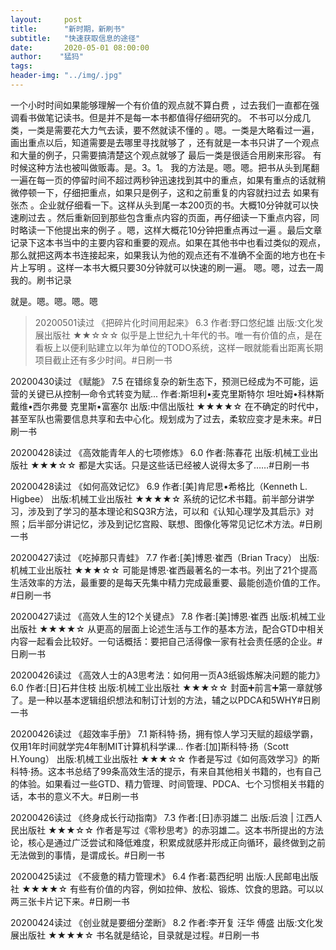 ```yaml
---
layout:     post
title:      "新时期，新刷书"
subtitle:   "快速获取信息的途径"
date:       2020-05-01 08:00:00
author:    "猛犸"
tags: 
header-img: "../img/.jpg"
---
```


一个小时时间如果能够理解一个有价值的观点就不算白费
，过去我们一直都在强调看书做笔记读书。但是并不是每一本书都值得仔细研究的。
不书可以分成几类，一类是需要花大力气去读，要不然就读不懂的
。嗯。一类是大略看过一遍，画出重点以后，知道需要是去哪里寻找就够了
，还有就是一本书只讲了一个观点和大量的例子，只需要搞清楚这个观点就够了
最后一类是很适合用刷来形容。
有时候这种方法也被叫做贩毒。是。3。1。
我的方法是。嗯。嗯。把书从头到尾翻一遍在每一页的停留时间不超过两秒钟迅速找到其中的重点，如果有重点的话就稍微停顿一下，仔细把重点，如果只是例子，这和之前重复的内容就扫过去
如果有张杰
。企业就仔细看一下。这样从头到尾一本200页的书。大概10分钟就可以快速刷过去
。然后重新回到那些包含重点内容的页面，再仔细读一下重点内容，同时略读一下他提出来的例子
。嗯，这样大概花10分钟把重点再过一遍
。最后文章记录下这本书当中的主要内容和重要的观点。如果在其他书中也看过类似的观点，那么就把这两本书连接起来，如果我认为他的观点还有不准确不全面的地方也在卡片上写明
。这样一本书大概只要30分钟就可以快速的刷一遍。
嗯。嗯，过去一周我的。刷书记录

就是。嗯。嗯。嗯。嗯

>20200501读过
《把碎片化时间用起来》  6.3
作者:野口悠纪雄
出版:文化发展出版社
★★☆☆☆ 似乎是上世纪九十年代的书。唯一有价值的点，是在看板上以便利贴建立以年为单位的TODO系统，这样一眼就能看出距离长期项目截止还有多少时间。#日刷一书

20200430读过
《赋能》  7.5
在错综复杂的新生态下，预测已经成为不可能，运营的关键已从控制—命令式转变为赋...
作者:斯坦利•麦克里斯特尔 坦吐姆•科林斯 戴维•西尔弗曼 克里斯•富塞尔
出版:中信出版社
★★★★☆ 在不确定的时代中，甚至军队也需要信息共享和去中心化。规划成为了过去，柔软应变才是未来。#日刷一书

20200428读过
《高效能青年人的七项修炼》  6.0
作者:陈春花
出版:机械工业出版社
★★★☆☆ 都是大实话。只是这些话已经被人说得太多了……#日刷一书

20200428读过
《如何高效记忆》  6.9
作者:[美]肯尼思•希格比（Kenneth L. Higbee）
出版:机械工业出版社
★★★★☆ 系统的记忆术书籍。前半部分讲学习，涉及到了学习的基本理论和SQ3R方法，可以和《认知心理学及其启示》对照；后半部分讲记忆，涉及到记忆宫殿、联想、图像化等常见记忆术方法。#日刷一书

20200427读过
《吃掉那只青蛙》  7.7
作者:[美]博恩·崔西（Brian Tracy）
出版:机械工业出版社
★★★☆☆ 可能是博恩·崔西最著名的一本书。列出了21个提高生活效率的方法，最重要的是每天先集中精力完成最重要、最能创造价值的工作。#日刷一书

20200427读过
《高效人生的12个关键点》  7.8
作者:[美]博恩·崔西
出版:机械工业出版社
★★★★☆ 从更高的层面上论述生活与工作的基本方法，配合GTD中相关内容一起看会比较好。一句话概括：要把自己活得像一家有社会责任感的企业。#日刷一书

20200426读过
《高效人士的A3思考法：如何用一页A3纸锻炼解决问题的能力》  6.0
作者:[日]石井住枝
出版:机械工业出版社
★★★☆☆ 封面➕前言➕第一章就够了。是一种以基本逻辑组织想法和制订计划的方法，辅之以PDCA和5WHY#日刷一书

20200426读过
《超效率手册》  7.1
斯科特·扬，拥有惊人学习天赋的超级学霸，仅用1年时间就学完4年制MIT计算机科学课...
作者:[加]斯科特·扬（Scott H.Young）
出版:机械工业出版社
★★★☆☆ 作者是写过《如何高效学习》的斯科特·扬。这本书总结了99条高效生活的提示，有来自其他相关书籍的，也有自己的体验。如果看过一些GTD、精力管理、时间管理、PDCA、七个习惯相关书籍的话，本书的意义不大。#日刷一书

20200426读过
《终身成长行动指南》  7.3
作者:[日]赤羽雄二
出版:后浪 | 江西人民出版社
★★★☆☆ 作者是写过《零秒思考》的赤羽雄二。这本书所提出的方法论，核心是通过广泛尝试和降低难度，积累成就感并形成正向循环，最终做到之前无法做到的事情，是谓成长。#日刷一书

20200425读过
《不疲惫的精力管理术》  6.4
作者:葛西纪明
出版:人民邮电出版社
★★★★☆ 有些有价值的内容，例如拉伸、放松、锻炼、饮食的思路。可以以两三张卡片记下来。#日刷一书

20200424读过
《创业就是要细分垄断》  8.2
作者:李开复 汪华 傅盛
出版:文化发展出版社
★★★★☆ 书名就是结论，目录就是过程。#日刷一书
